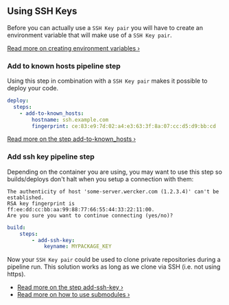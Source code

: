 ## Using SSH Keys


Before you can actually use a `SSH Key pair` you will have to create an
environment variable that will make use of a `SSH Key pair`.

[Read more on creating environment variables &rsaquo;](/docs/environment-variables/creating-env-vars.html)

### Add to known hosts pipeline step

Using this step in combination with a `SSH Key pair` makes it possible to deploy your code.

```yaml
deploy:
  steps:
    - add-to-known_hosts:
        hostname: ssh.example.com
        fingerprint: ce:83:e9:7d:02:a4:e3:63:3f:8a:07:cc:d5:d9:bb:cd
```

[Read more on the step add-to-known_hosts &rsaquo;](https://app.wercker.com/#applications/521764dde36a64ff110022f2/tab/details)

### Add ssh key pipeline step

Depending on the container you are using, you may want to use this step so
builds/deploys don't halt when you setup a connection with them:

```no-highlight
The authenticity of host 'some-server.wercker.com (1.2.3.4)' can't be established.
RSA key fingerprint is ff:ee:dd:cc:bb:aa:99:88:77:66:55:44:33:22:11:00.
Are you sure you want to continue connecting (yes/no)?
```

```yaml
build:
    steps:
        - add-ssh-key:
            keyname: MYPACKAGE_KEY
```

Now your `SSH Key pair` could be used to clone private repositories during a pipeline run.
This solution works as long as we clone via SSH (i.e. not using https).

* [Read more on the step add-ssh-key &rsaquo;](https://app.wercker.com/#applications/523afff01aa016c8590015b1/tab/details)
* [Read more on how to use submodules &rsaquo;](/docs/git/submodules.html)

